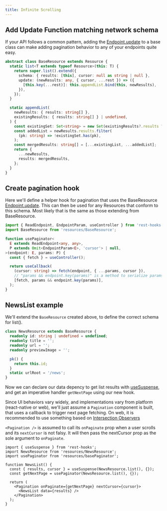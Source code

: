 ```yaml
---
title: Infinite Scrolling
---
```


## Add Update Function matching network schema

If your API follows a common pattern, adding the [Endpoint.update](../api/Endpoint#update)
to a base class can make adding pagination behavior to any of your endpoints quite easy.

```typescript
abstract class BaseResource extends Resource {
  static list<T extends typeof Resource>(this: T) {
    return super.list().extend({
      schema: { results: [this], cursor: null as string | null },
      update: (newResults: any, { cursor, ...rest }) => ({
        [this.key(...rest)]: this.appendList.bind(this, newResults),
      }),
    });
  }

  static appendList(
    newResults: { results: string[] },
    existingResults: { results: string[] } | undefined,
  ) {
    const existingSet: Set<string> = new Set(existingResults?.results ?? []);
    const addedList = newResults.results.filter(
      (pk: string) => !existingSet.has(pk),
    );
    const mergedResults: string[] = [...existingList, ...addedList];
    return {
      ...newResults,
      results: mergedResults,
    };
  }
}
```

## Create pagination hook

Here we'll define a helper hook for pagination that uses the BaseResource
[Endpoint.update](../api/Endpoint#update).
This can then be used for any Resources that conform to this schema. Most likely
that is the same as those extending from BaseResource.

```typescript
import { ReadEndpoint, EndpointParam, useController } from 'rest-hooks';
import BaseResource from 'resources/BaseResource';

function usePaginator<
  E extends ReadEndpoint<any, any>,
  P extends Omit<EndpointParam<E>, 'cursor'> | null,
>(endpoint: E, params: P) {
  const { fetch } = useController();

  return useCallback(
    (cursor: string) => fetch(endpoint, { ...params, cursor }),
    // "params && endpoint.key(params)" is a method to serialize params
    [fetch, params && endpoint.key(params)],
  );
}
```

## NewsList example

We'll extend the `BaseResource` created above, to define the correct
schema for list().

```typescript
class NewsResource extends BaseResource {
  readonly id: string | undefined = undefined;
  readonly title = '';
  readonly url = '';
  readonly previewImage = '';

  pk() {
    return this.id;
  }
  static urlRoot = '/news';
}
```

Now we can declare our data depency to get list results with [useSuspense](../api/useSuspense),
and get an imperative handler `getNextPage` using our new hook.

Since UI behaviors vary widely, and implementations vary from platform (react-native or web),
we'll just assume a `Pagination` component is built, that uses a callback to trigger next
page fetching. On web, it is recommended to use something based on [Intersection Observers](https://developer.mozilla.org/en-US/docs/Web/API/Intersection_Observer_API)

`<Pagination />` is assumed to call its `onPaginate` prop when a user scrolls and its
`nextCursor` is not falsy. It will then pass the nextCursor prop as the sole argument to
`onPaginate`.

```tsx
import { useSuspense } from 'rest-hooks';
import NewsResource from 'resources/NewsResource';
import usePaginator from 'resources/basePaginator';

function NewsList() {
  const { results, cursor } = useSuspense(NewsResource.list(), {});
  const getNextPage = usePaginator(NewsResource.list(), {});

  return (
    <Pagination onPaginate={getNextPage} nextCursor={cursor}>
      <NewsList data={results} />
    </Pagination>
  );
}
```
